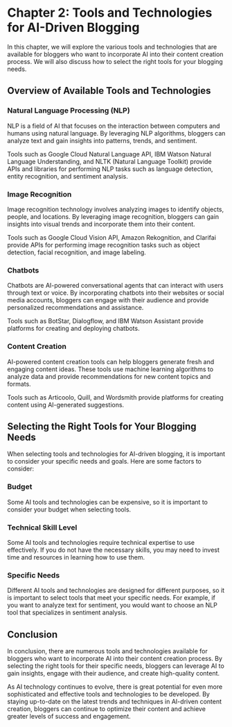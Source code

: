 Chapter 2: Tools and Technologies for AI-Driven Blogging
========================================================

In this chapter, we will explore the various tools and technologies that are available for bloggers who want to incorporate AI into their content creation process. We will also discuss how to select the right tools for your blogging needs.

Overview of Available Tools and Technologies
--------------------------------------------

### Natural Language Processing (NLP)

NLP is a field of AI that focuses on the interaction between computers and humans using natural language. By leveraging NLP algorithms, bloggers can analyze text and gain insights into patterns, trends, and sentiment.

Tools such as Google Cloud Natural Language API, IBM Watson Natural Language Understanding, and NLTK (Natural Language Toolkit) provide APIs and libraries for performing NLP tasks such as language detection, entity recognition, and sentiment analysis.

### Image Recognition

Image recognition technology involves analyzing images to identify objects, people, and locations. By leveraging image recognition, bloggers can gain insights into visual trends and incorporate them into their content.

Tools such as Google Cloud Vision API, Amazon Rekognition, and Clarifai provide APIs for performing image recognition tasks such as object detection, facial recognition, and image labeling.

### Chatbots

Chatbots are AI-powered conversational agents that can interact with users through text or voice. By incorporating chatbots into their websites or social media accounts, bloggers can engage with their audience and provide personalized recommendations and assistance.

Tools such as BotStar, Dialogflow, and IBM Watson Assistant provide platforms for creating and deploying chatbots.

### Content Creation

AI-powered content creation tools can help bloggers generate fresh and engaging content ideas. These tools use machine learning algorithms to analyze data and provide recommendations for new content topics and formats.

Tools such as Articoolo, Quill, and Wordsmith provide platforms for creating content using AI-generated suggestions.

Selecting the Right Tools for Your Blogging Needs
-------------------------------------------------

When selecting tools and technologies for AI-driven blogging, it is important to consider your specific needs and goals. Here are some factors to consider:

### Budget

Some AI tools and technologies can be expensive, so it is important to consider your budget when selecting tools.

### Technical Skill Level

Some AI tools and technologies require technical expertise to use effectively. If you do not have the necessary skills, you may need to invest time and resources in learning how to use them.

### Specific Needs

Different AI tools and technologies are designed for different purposes, so it is important to select tools that meet your specific needs. For example, if you want to analyze text for sentiment, you would want to choose an NLP tool that specializes in sentiment analysis.

Conclusion
----------

In conclusion, there are numerous tools and technologies available for bloggers who want to incorporate AI into their content creation process. By selecting the right tools for their specific needs, bloggers can leverage AI to gain insights, engage with their audience, and create high-quality content.

As AI technology continues to evolve, there is great potential for even more sophisticated and effective tools and technologies to be developed. By staying up-to-date on the latest trends and techniques in AI-driven content creation, bloggers can continue to optimize their content and achieve greater levels of success and engagement.

